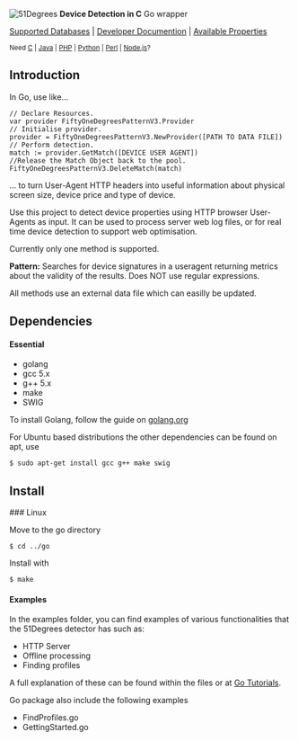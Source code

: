 ![51Degrees](https://51degrees.com/DesktopModules/FiftyOne/Distributor/Logo.ashx?utm_source=github&utm_medium=repository&utm_content=readme_main&utm_campaign=python-open-source "THE Fastest and Most Accurate Device Detection") **Device Detection in C** Go wrapper

[Supported Databases](https://51degrees.com/compare-data-options?utm_source=github&utm_medium=repository&utm_content=compare-data-options&utm_campaign=python-open-source "Different device databases which can be used with 51Degrees device detection") | [Developer Documention](https://51degrees.com/support/documentation?utm_source=github&utm_medium=repository&utm_content=documentation&utm_campaign=python-open-source "Full getting started guide and advanced developer documentation") | [Available Properties](https://51degrees.com/resources/property-dictionary?utm_source=github&utm_medium=repository&utm_content=property_dictionary&utm_campaign=python-open-source "View all available properties and values")

<sup>Need [C](https://github.com/51Degrees/Device-Detection "THE Fastest and most Accurate device detection for C") | [Java](https://github.com/51Degrees/Java-Device-Detection "THE Fastest and most Accurate device detection for Java") | [PHP](https://github.com/51Degrees/Device-Detection) | [Python](https://github.com/51Degrees/Device-Detection "THE Fastest and most Accurate device detection for Python") | [Perl](https://github.com/51Degrees/Device-Detection "THE Fastest and most Accurate device detection for Perl") | [Node.js](https://github.com/51Degrees/Device-Detection "THE Fastest and most Accurate device detection for Node.js")?</sup>

## Introduction

In Go, use like...
```golang
// Declare Resources.
var provider FiftyOneDegreesPatternV3.Provider
// Initialise provider.
provider = FiftyOneDegreesPatternV3.NewProvider([PATH TO DATA FILE])
// Perform detection.
match := provider.GetMatch([DEVICE USER AGENT])
//Release the Match Object back to the pool.
FiftyOneDegreesPatternV3.DeleteMatch(match)
```
... to turn User-Agent HTTP headers into useful information about physical screen size, device price and type of device.

Use this project to detect device properties using HTTP browser User-Agents as input. It can be used to process server web log files, or for real time device detection to support web optimisation.

Currently only one method is supported.

**Pattern:**  Searches for device signatures in a useragent returning metrics about the validity of the results. Does NOT use regular expressions.

All methods use an external data file which can easilly be updated.

## Dependencies
#### Essential

- golang
- gcc 5.x
- g++ 5.x
- make
- SWIG

To install Golang, follow the guide on [golang.org](https://golang.org/doc/install)

For Ubuntu based distributions the other dependencies can be found on apt, use
```
$ sudo apt-get install gcc g++ make swig
```

## Install
<installation>
### Linux

Move to the go directory 
```
$ cd ../go
```
Install with

```
$ make
```
</installation>


#### Examples
In the examples folder, you can find examples of various functionalities that the 51Degrees detector has such as:
- HTTP Server
- Offline processing
- Finding profiles

A full explanation of these can be found within the files or at [Go Tutorials](https://51Degrees/support/documentation/Go/tutorials).


Go package also include the following examples

- FindProfiles.go
- GettingStarted.go

